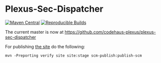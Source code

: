 Plexus-Sec-Dispatcher
=====================

[![Maven Central](https://img.shields.io/maven-central/v/org.codehaus.plexus/plexus-sec-dispatcher.svg?label=Maven%20Central)](https://search.maven.org/artifact/org.codehaus.plexus/plexus-sec-dispatcher)
[![Reproducible Builds](https://img.shields.io/endpoint?url=https://raw.githubusercontent.com/jvm-repo-rebuild/reproducible-central/master/content/org/codehaus/plexus/plexus-sec-dispatcher/badge.json)](https://github.com/jvm-repo-rebuild/reproducible-central/blob/master/content/org/codehaus/plexus/plexus-sec-dispatcher/README.md)

The current master is now at https://github.com/codehaus-plexus/plexus-sec-dispatcher

For publishing [the site](https://codehaus-plexus.github.io/plexus-sec-dispatcher/) do the following:

```
mvn -Preporting verify site site:stage scm-publish:publish-scm
```
